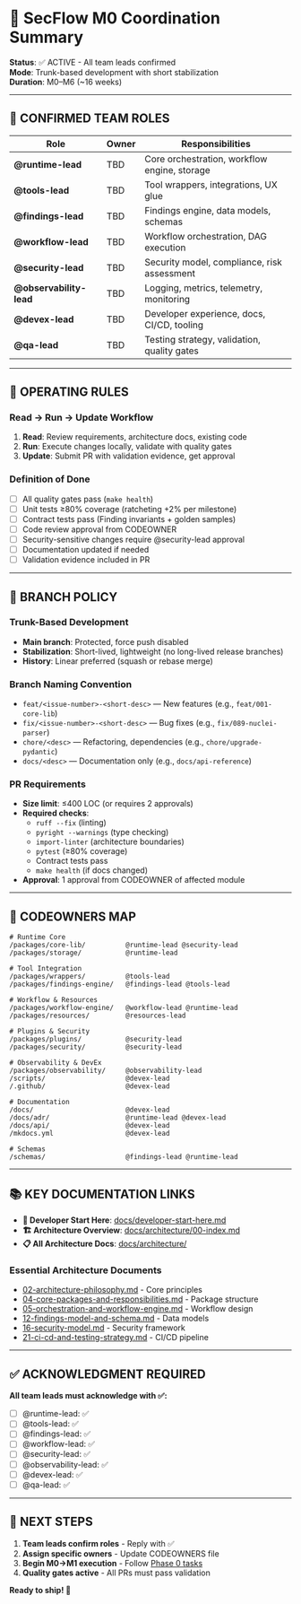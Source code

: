 # 📌 SecFlow M0 Coordination Summary

**Status**: ✅ ACTIVE - All team leads confirmed  
**Mode**: Trunk-based development with short stabilization  
**Duration**: M0–M6 (~16 weeks)  

---

## 👥 **CONFIRMED TEAM ROLES**

| Role | Owner | Responsibilities |
|------|-------|------------------|
| **@runtime-lead** | TBD | Core orchestration, workflow engine, storage |
| **@tools-lead** | TBD | Tool wrappers, integrations, UX glue |
| **@findings-lead** | TBD | Findings engine, data models, schemas |
| **@workflow-lead** | TBD | Workflow orchestration, DAG execution |
| **@security-lead** | TBD | Security model, compliance, risk assessment |
| **@observability-lead** | TBD | Logging, metrics, telemetry, monitoring |
| **@devex-lead** | TBD | Developer experience, docs, CI/CD, tooling |
| **@qa-lead** | TBD | Testing strategy, validation, quality gates |

---

## 🔄 **OPERATING RULES**

### **Read → Run → Update Workflow**
1. **Read**: Review requirements, architecture docs, existing code
2. **Run**: Execute changes locally, validate with quality gates
3. **Update**: Submit PR with validation evidence, get approval

### **Definition of Done**
- [ ] All quality gates pass (`make health`)
- [ ] Unit tests ≥80% coverage (ratcheting +2% per milestone)
- [ ] Contract tests pass (Finding invariants + golden samples)
- [ ] Code review approval from CODEOWNER
- [ ] Security-sensitive changes require @security-lead approval
- [ ] Documentation updated if needed
- [ ] Validation evidence included in PR

---

## 🌳 **BRANCH POLICY**

### **Trunk-Based Development**
- **Main branch**: Protected, force push disabled
- **Stabilization**: Short-lived, lightweight (no long-lived release branches)
- **History**: Linear preferred (squash or rebase merge)

### **Branch Naming Convention**
- `feat/<issue-number>-<short-desc>` — New features (e.g., `feat/001-core-lib`)
- `fix/<issue-number>-<short-desc>` — Bug fixes (e.g., `fix/089-nuclei-parser`)
- `chore/<desc>` — Refactoring, dependencies (e.g., `chore/upgrade-pydantic`)
- `docs/<desc>` — Documentation only (e.g., `docs/api-reference`)

### **PR Requirements**
- **Size limit**: ≤400 LOC (or requires 2 approvals)
- **Required checks**:
  - `ruff --fix` (linting)
  - `pyright --warnings` (type checking)
  - `import-linter` (architecture boundaries)
  - `pytest` (≥80% coverage)
  - Contract tests pass
  - `make health` (if docs changed)
- **Approval**: 1 approval from CODEOWNER of affected module

---

## 📁 **CODEOWNERS MAP**

```
# Runtime Core
/packages/core-lib/          @runtime-lead @security-lead
/packages/storage/           @runtime-lead

# Tool Integration
/packages/wrappers/          @tools-lead
/packages/findings-engine/   @findings-lead @tools-lead

# Workflow & Resources
/packages/workflow-engine/   @workflow-lead @runtime-lead
/packages/resources/         @resources-lead

# Plugins & Security
/packages/plugins/           @security-lead
/packages/security/          @security-lead

# Observability & DevEx
/packages/observability/     @observability-lead
/scripts/                    @devex-lead
/.github/                    @devex-lead

# Documentation
/docs/                       @devex-lead
/docs/adr/                   @runtime-lead @devex-lead
/docs/api/                   @devex-lead
/mkdocs.yml                  @devex-lead

# Schemas
/schemas/                    @findings-lead @runtime-lead
```

---

## 📚 **KEY DOCUMENTATION LINKS**

- **🚀 Developer Start Here**: [docs/developer-start-here.md](docs/developer-start-here.md)
- **🏗️ Architecture Overview**: [docs/architecture/00-index.md](docs/architecture/00-index.md)
- **📋 All Architecture Docs**: [docs/architecture/](docs/architecture/)

### **Essential Architecture Documents**
- [02-architecture-philosophy.md](docs/architecture/02-architecture-philosophy.md) - Core principles
- [04-core-packages-and-responsibilities.md](docs/architecture/04-core-packages-and-responsibilities.md) - Package structure
- [05-orchestration-and-workflow-engine.md](docs/architecture/05-orchestration-and-workflow-engine.md) - Workflow design
- [12-findings-model-and-schema.md](docs/architecture/12-findings-model-and-schema.md) - Data models
- [16-security-model.md](docs/architecture/16-security-model.md) - Security framework
- [21-ci-cd-and-testing-strategy.md](docs/architecture/21-ci-cd-and-testing-strategy.md) - CI/CD pipeline

---

## ✅ **ACKNOWLEDGMENT REQUIRED**

**All team leads must acknowledge with ✅:**

- [ ] @runtime-lead: ✅
- [ ] @tools-lead: ✅  
- [ ] @findings-lead: ✅
- [ ] @workflow-lead: ✅
- [ ] @security-lead: ✅
- [ ] @observability-lead: ✅
- [ ] @devex-lead: ✅
- [ ] @qa-lead: ✅

---

## 🎯 **NEXT STEPS**

1. **Team leads confirm roles** - Reply with ✅
2. **Assign specific owners** - Update CODEOWNERS file
3. **Begin M0→M1 execution** - Follow [Phase 0 tasks](docs/architecture/20-migration-and-implementation-phases.md)
4. **Quality gates active** - All PRs must pass validation

**Ready to ship! 🚀**

